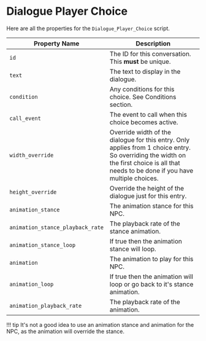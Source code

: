 # Dialogue Player Choice

Here are all the properties for the `Dialogue_Player_Choice` script.

| Property Name | Description |
| ------------- | ----------- |
| `id` | The ID for this conversation. This **must** be unique. |
| `text` | The text to display in the dialogue. |
| `condition` | Any conditions for this choice. See Conditions section. |
| `call_event` | The event to call when this choice becomes active. |
| `width_override` | Override width of the dialogue for this entry. Only applies from 1 choice entry. So overriding the width on the first choice is all that needs to be done if you have multiple choices. |
| `height_override` | Override the height of the dialogue just for this entry. |
| `animation_stance` | The animation stance for this NPC. |
| `animation_stance_playback_rate` | The playback rate of the stance animation. |
| `animation_stance_loop` | If true then the animation stance will loop. |
| `animation` | The animation to play for this NPC. |
| `animation_loop` | If true then the animation will loop or go back to it's stance animation. |
| `animation_playback_rate` | The playback rate of the animation. |

!!! tip
	It's not a good idea to use an animation stance and animation for the NPC, as the animation will override the stance.

